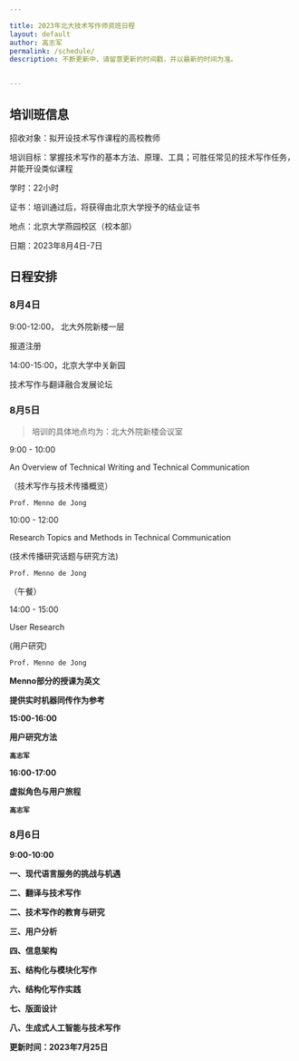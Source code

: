 ```yaml
---

title: 2023年北大技术写作师资班日程
layout: default
author: 高志军
permalink: /schedule/
description: 不断更新中，请留意更新的时间戳，并以最新的时间为准。


---
```


## 培训班信息

招收对象：拟开设技术写作课程的高校教师

培训目标：掌握技术写作的基本方法、原理、工具；可胜任常见的技术写作任务，并能开设类似课程

学时：22小时

证书：培训通过后，将获得由北京大学授予的结业证书

地点：北京大学燕园校区（校本部）

日期：2023年8月4日-7日



## 日程安排

### 8月4日

9:00-12:00， 北大外院新楼一层

报道注册



14:00-15:00，北京大学中关新园

技术写作与翻译融合发展论坛







### 8月5日

> 培训的具体地点均为：北大外院新楼会议室



9:00 - 10:00

An Overview of Technical Writing and Technical Communication 

（技术写作与技术传播概览）

`Prof. Menno de Jong`



10:00 - 12:00

Research Topics and Methods in Technical Communication

(技术传播研究话题与研究方法)

`Prof. Menno de Jong`



（午餐）



14:00 - 15:00

User Research

(用户研究) 

`Prof. Menno de Jong`


<div class="callout callout--success">
    <p><strong>Menno部分的授课为英文</p>
    <p>提供实时机器同传作为参考</p>
</div>


15:00-16:00

用户研究方法

`高志军`



16:00-17:00

虚拟角色与用户旅程

`高志军`



### 8月6日

9:00-10:00







一、现代语言服务的挑战与机遇

二、翻译与技术写作

二、技术写作的教育与研究

三、用户分析

四、信息架构

五、结构化与模块化写作

六、结构化写作实践

七、版面设计

八、生成式人工智能与技术写作






更新时间：2023年7月25日
